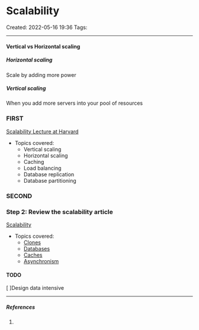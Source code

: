 # Scalability
Created: 2022-05-16 19:36
Tags: 
____

#### Vertical vs Horizontal scaling

##### Horizontal scaling
Scale by adding more power

##### Vertical scaling
When you add more servers into your pool of resources






### FIRST
[Scalability Lecture at Harvard](https://www.youtube.com/watch?v=-W9F__D3oY4)


* Topics covered:
    * Vertical scaling
    * Horizontal scaling
    * Caching
    * Load balancing
    * Database replication
    * Database partitioning

### SECOND
### Step 2: Review the scalability article

[Scalability](http://www.lecloud.net/tagged/scalability/chrono)

* Topics covered:
    * [Clones](http://www.lecloud.net/post/7295452622/scalability-for-dummies-part-1-clones)
    * [Databases](http://www.lecloud.net/post/7994751381/scalability-for-dummies-part-2-database)
    * [Caches](http://www.lecloud.net/post/9246290032/scalability-for-dummies-part-3-cache)
    * [Asynchronism](http://www.lecloud.net/post/9699762917/scalability-for-dummies-part-4-asynchronism)




#### TODO


[ ]Design data intensive

_____
##### References
1.

